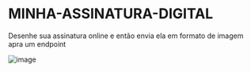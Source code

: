 # MINHA-ASSINATURA-DIGITAL
 Desenhe sua assinatura online e então envia ela em formato de imagem apra um endpoint 

![image](https://user-images.githubusercontent.com/30128774/232161922-f6bbcc2e-6910-4f70-b0cb-5c228a86f0d2.png)


